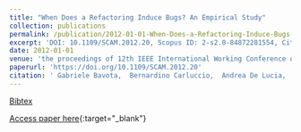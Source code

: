 ```yaml
---
title: "When Does a Refactoring Induce Bugs? An Empirical Study"
collection: publications
permalink: /publication/2012-01-01-When-Does-a-Refactoring-Induce-Bugs-An-Empirical-Study
excerpt: 'DOI: 10.1109/SCAM.2012.20, Scopus ID: 2-s2.0-84872281554, Cited by: 60'
date: 2012-01-01
venue: 'the proceedings of 12th IEEE International Working Conference on Source Code Analysis and Manipulation, SCAM 2012, Riva del Garda, Italy, September 23-24, 2012'
paperurl: 'https://doi.org/10.1109/SCAM.2012.20'
citation: ' Gabriele Bavota,  Bernardino Carluccio,  Andrea De Lucia,  Massimiliano Di Penta,  Rocco Oliveto,  Orazio Strollo, &quot;When Does a Refactoring Induce Bugs? An Empirical Study.&quot; the proceedings of 12th IEEE International Working Conference on Source Code Analysis and Manipulation, SCAM 2012, Riva del Garda, Italy, September 23-24, 2012, 2012.'
---
```

[Bibtex](https://dblp.org/rec/bib/conf/scam/BavotaCLPOS12)

[Access paper here](https://doi.org/10.1109/SCAM.2012.20){:target="_blank"}
